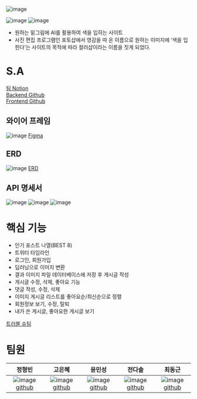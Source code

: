 ![image](https://user-images.githubusercontent.com/110761719/207755588-07f40bc3-1bac-4586-b621-1a188d5a0d16.png)

![image](https://img.shields.io/badge/Language-Python-blue)
![image](https://img.shields.io/badge/Framework-Django-green)

- 원하는 밑그림에 AI를 활용하여 색을 입히는 사이트
- 사진 편집 프로그램인 포토샵에서 영감을 따 온 이름으로 원하는 이미지에 ‘색을 입힌다’는 사이트의 목적에 따라 컬러샵이라는 이름을 짓게 되었다.

# S.A
[팀 Notion](https://trite-professor-e94.notion.site/ColorShop-a59fcd4f60b749f09cf860a545eca8e5)<br>
[Backend Github](https://github.com/0sol0/ColorShop_B)<br>
[Frontend Github](https://github.com/0sol0/ColorShop_F)<br>

## 와이어 프레임
![image](https://user-images.githubusercontent.com/110761719/207755489-569b6a8b-3461-46c9-900f-0d198f1a21c6.png)
[Figma](https://www.figma.com/file/rZhRm9OZ85prLdR2TVtszA/B4AFTER-FINAL?node-id=0%3A1)

## ERD
![image](https://user-images.githubusercontent.com/110761719/207755976-c31b17b8-5a61-492c-b513-80e3100205b7.png)
[ERD](https://www.erdcloud.com/p/ji5u4nHoRz2dRZfMA)

## API 명세서
![image](https://user-images.githubusercontent.com/110761719/207757976-18d7f32a-a993-4fa0-809d-b4d13e63bfba.png)
![image](https://user-images.githubusercontent.com/110761719/207757785-8c16f856-3a17-4f7d-9dd2-c892ad6f4e4f.png)
![image](https://user-images.githubusercontent.com/110761719/207757873-36983f30-97b0-44b7-ab47-0b90a15bbd45.png)

# 핵심 기능
- 인기 포스트 나열(BEST 8)
- 트위터 타임라인
- 로그인, 회원가입
- 딥러닝으로 이미지 변환
- 결과 이미지 파일 데이터베이스에 저장 후 게시글 작성
- 게시글 수정, 삭제, 좋아요 기능
- 댓글 작성, 수정, 삭제
- 이미지 게시글 리스트를 좋아요순/최신순으로 정렬
- 회원정보 보기, 수정, 탈퇴
- 내가 쓴 게시글, 좋아요한 게시글 보기

[트러블 슈팅](https://github.com/0sol0/ColorShop_B/wiki/%ED%8A%B8%EB%9F%AC%EB%B8%94-%EC%8A%88%ED%8C%85)

# 팀원
| 정형빈 | 고은혜 | 윤민성 | 전다솔 | 최동근 |
| :---: | :---: | :---: | :---: | :---: |
| ![image](https://user-images.githubusercontent.com/110761719/207762846-e027a03a-b706-45f3-b487-0035fd6e51cf.png) [github](https://github.com/gudqls369) | ![image](https://user-images.githubusercontent.com/110761719/207763003-30e8d6a1-74de-4807-a15b-81832a000c64.png) [github](https://github.com/gracegoh924) | ![image](https://user-images.githubusercontent.com/110761719/207763268-874b6a31-2c49-4a80-accb-cc64d67121c8.png) [github](https://github.com/0sol0) | ![image](https://user-images.githubusercontent.com/110761719/207763343-c1a2e810-013a-424c-9185-62016e6e6f29.png) [github](https://github.com/tweaky3047) | ![image](https://user-images.githubusercontent.com/110761719/207763158-bea36a18-8ba8-43b4-8dea-8070cd197ab9.png) [github](https://github.com/rippliny) | 
